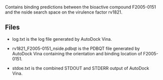 Contains binding predictions between the bioactive compound F2005-0151 and the nside search space on the virulence factor rv1821.

## Files

- log.txt is the log file generated by AutoDock Vina.

- rv1821_F2005-0151_nside.pdbqt is the PDBQT file generated by AutoDock Vina containing the orientation and binding location of F2005-0151.

- stdoe.txt is the combined STDOUT and STDERR output of AutoDock Vina.

